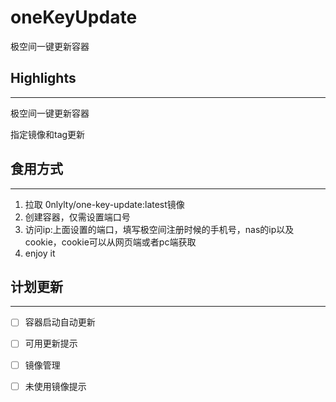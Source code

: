 # oneKeyUpdate
极空间一键更新容器

## Highlights

------

极空间一键更新容器

指定镜像和tag更新

## 食用方式

------

1. 拉取 0nlylty/one-key-update:latest镜像
2. 创建容器，仅需设置端口号
3. 访问ip:上面设置的端口，填写极空间注册时候的手机号，nas的ip以及cookie，cookie可以从网页端或者pc端获取
4. enjoy it

## **计划更新**

------

- [ ] 容器启动自动更新
- [ ] 可用更新提示
- [ ] 镜像管理
- [ ] 未使用镜像提示


